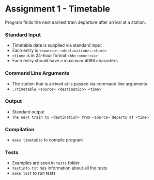 # Assignment 1 - Timetable

Program finds the next earliest train departure after arrival at a station.

### Standard Input
* Timetable data is supplied via standard input
* Each entry is `<source>::<destination>::<time>`
* `<time>` is in 24-hour format `<hh>:<mm>:<ss>`
* Each entry should have a maximum 4096 characters

### Command Line Arguments
* The station that is arrived at is passed via command line arguments
* `./timetable <source> <destination> <time>`

### Output
* Standard output
* `The next train to <destination> from <source> departs at <time>`

### Compilation
* `make timetable` to compile program

### Tests
* Examples are seen in `tests` folder
* `testinfo.txt` has information about all the tests
* `make test` to run tests
